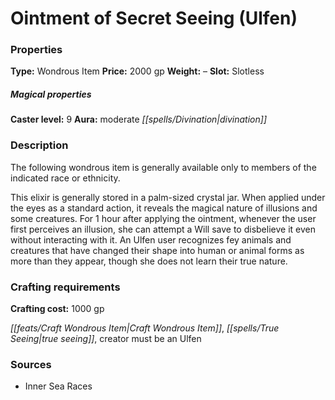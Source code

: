 ﻿---
Title: "Ointment of Secret Seeing (Ulfen)"
Type: "Wondrous Item"
Price: "2000 gp"
Weight: "–"
Slot: "Slotless"
Caster level: "9"
Aura: "moderate divination"
Description: |
  "The following wondrous item is generally available only to members of the indicated race or ethnicity.
  This elixir is generally stored in a palm-sized crystal jar. When applied under the eyes as a standard action, it reveals the magical nature of illusions and some creatures. For 1 hour after applying the ointment, whenever the user first perceives an illusion, she can attempt a Will save to disbelieve it even without interacting with it. An Ulfen user recognizes fey animals and creatures that have changed their shape into human or animal forms as more than they appear, though she does not learn their true nature."
Crafting cost: "1000 gp"
Sources: "['Inner Sea Races']"
---

# Ointment of Secret Seeing (Ulfen)

### Properties

**Type:** Wondrous Item **Price:** 2000 gp **Weight:** – **Slot:** Slotless

##### Magical properties

**Caster level:** 9 **Aura:** moderate _[[spells/Divination|divination]]_

### Description

The following wondrous item is generally available only to members of the indicated race or ethnicity.

This elixir is generally stored in a palm-sized crystal jar. When applied under the eyes as a standard action, it reveals the magical nature of illusions and some creatures. For 1 hour after applying the ointment, whenever the user first perceives an illusion, she can attempt a Will save to disbelieve it even without interacting with it. An Ulfen user recognizes fey animals and creatures that have changed their shape into human or animal forms as more than they appear, though she does not learn their true nature.

### Crafting requirements

**Crafting cost:** 1000 gp

_[[feats/Craft Wondrous Item|Craft Wondrous Item]]_, _[[spells/True Seeing|true seeing]]_, creator must be an Ulfen

### Sources

* Inner Sea Races